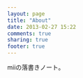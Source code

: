 ```yaml
---
layout: page
title: "About"
date: 2013-02-27 15:22
comments: true
sharing: true
footer: true
---
```


miiの落書きノート。